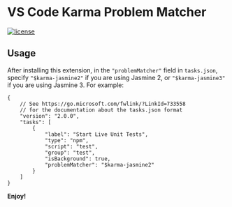 # VS Code Karma Problem Matcher

[![license](https://img.shields.io/badge/license-MIT-blue.svg)](LICENSE)

## Usage

After installing this extension, in the `"problemMatcher"` field in `tasks.json`, specify `"$karma-jasmine2"` if you
are using Jasmine 2, or `"$karma-jasmine3"` if you are using Jasmine 3. For example:

```
{
    // See https://go.microsoft.com/fwlink/?LinkId=733558
    // for the documentation about the tasks.json format
    "version": "2.0.0",
    "tasks": [
        {
            "label": "Start Live Unit Tests",
            "type": "npm",
            "script": "test",
            "group": "test",
            "isBackground": true,
            "problemMatcher": "$karma-jasmine2"
        }
    ]
}
```

**Enjoy!**

